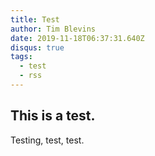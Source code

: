 ```yaml
---
title: Test
author: Tim Blevins
date: 2019-11-18T06:37:31.640Z
disqus: true
tags:
  - test
  - rss
---
```

## This is a test.
Testing, test, test.
